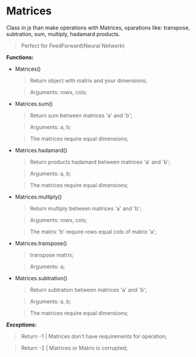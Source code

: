 # Matrices
Class in js than make operations with Matrices, oparations like: transpose, subtration, sum, multiply, hadamard products.
>Perfect for FeedForward(Neural Network)
>
**Functions:**

* Matrices()
  >Return object with matrix and your dimensions;
  
  >Arguments: rows, cols;
* Matrices.sum()
  >Return sum between matrices 'a' and 'b';
  
  >Arguments: a, b;
  
  >The matrices require equal dimensions;
* Matrices.hadamard()
  >Return products hadamard between matrices 'a' and 'b';
  
  >Arguments: a, b;
  
  >The matrices require equal dimensions;
* Matrices.multiply()
  >Return multiply between matrices 'a' and 'b';
  
  >Arguments: rows, cols;

  >The matrix 'b' require rows equal cols of matrix 'a';
* Matrices.transpose()
  >transpose matrix;
  
  >Arguments: a;
* Matrices.subtration()
  >Return subtration between matrices 'a' and 'b';
  
  >Arguments: a, b;
  
  >The matrices require equal dimensions;
  
***Exceptions:***

  >Return -1 | Matrices don't have requirements for operation;

  >Return -2 | Matrices or Matrix is corrupted;
